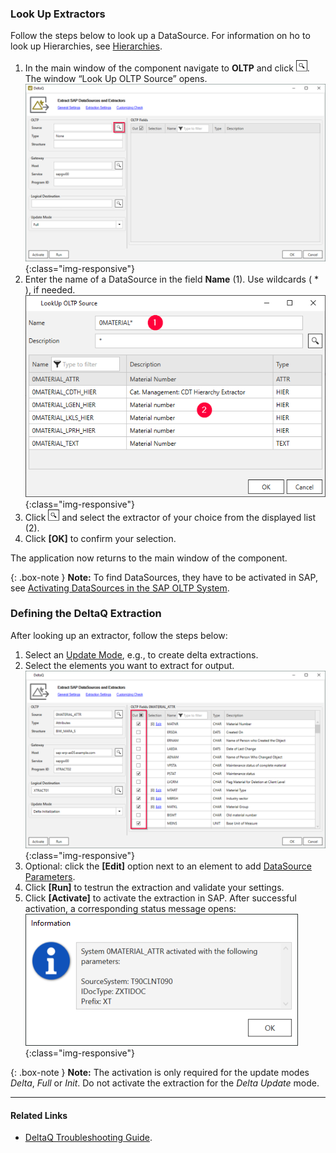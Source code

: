 ### Look Up Extractors

Follow the steps below to look up a DataSource. For information on ho to look up Hierarchies, see [Hierarchies](./hierarchies).

1. In the main window of the component navigate to **OLTP** and click ![magnifying-glass](/img/content/icons/magnifying-glass.png). The window “Look Up OLTP Source” opens.<br>
![DeltaQ](/img/content/DeltaQ.png){:class="img-responsive"}
2. Enter the name of a DataSource in the field **Name** (1). Use wildcards ( * ), if needed.<br>
![search-ds-mat-attr](/img/content/search-ds-mat-attr2.png){:class="img-responsive"}
3. Click ![magnifying-glass](/img/content/icons/magnifying-glass.png) and select the extractor of your choice from the displayed list (2).
4. Click **[OK]** to confirm your selection.

The application now returns to the main window of the component.

{: .box-note }
**Note:** To find DataSources, they have to be activated in SAP, see [Activating DataSources in the SAP OLTP System](https://kb.theobald-software.com/sap/activating-datasource-in-the-SAP-OLTP-System).


### Defining the DeltaQ Extraction

After looking up an extractor, follow the steps below:

1. Select an [Update Mode](#update-mode), e.g., to create delta extractions.
2. Select the elements you want to extract for output.<br>
![DeltaQ-output](/img/content/DeltaQ-output.png){:class="img-responsive"}
3. Optional: click the **[Edit]** option next to an element to add [DataSource Parameters](./datasource-parameters).
4. Click **[Run]** to testrun the extraction and validate your settings.
5. Click **[Activate]** to activate the extraction in SAP. After successful activation, a corresponding status message opens:<br>
![Deltaq-System-Parameters-Info](/img/content/Deltaq-System-Parameters-Info.png){:class="img-responsive"}

{: .box-note } 
**Note:** The activation is only required for the update modes *Delta*, *Full* or *Init*.
Do not activate the extraction for the *Delta Update* mode. 

*****
#### Related Links
- [DeltaQ Troubleshooting Guide](https://support.theobald-software.com/helpdesk/KB/View/14424-deltaq-troubleshooting-guide). 
